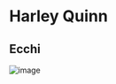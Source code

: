 # Harley Quinn
## Ecchi

![image](https://github.com/GetseLOL/avengers-curso/assets/52270366/bd6ad406-3cd6-4542-8a7e-0ba25fb8b4ff)
